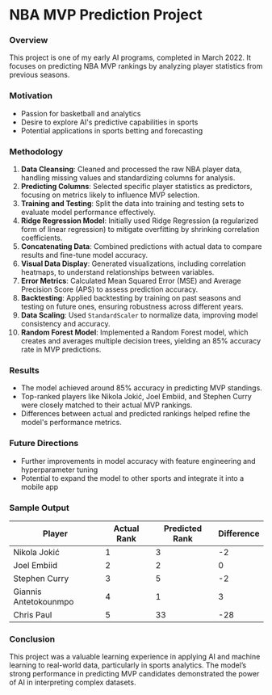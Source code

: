 # NBA MVP Prediction Project

### Overview
This project is one of my early AI programs, completed in March 2022. It focuses on predicting NBA MVP rankings by analyzing player statistics from previous seasons.

### Motivation
- Passion for basketball and analytics
- Desire to explore AI's predictive capabilities in sports
- Potential applications in sports betting and forecasting

### Methodology
1. **Data Cleansing**: Cleaned and processed the raw NBA player data, handling missing values and standardizing columns for analysis.
2. **Predicting Columns**: Selected specific player statistics as predictors, focusing on metrics likely to influence MVP selection.
3. **Training and Testing**: Split the data into training and testing sets to evaluate model performance effectively.
4. **Ridge Regression Model**: Initially used Ridge Regression (a regularized form of linear regression) to mitigate overfitting by shrinking correlation coefficients.
5. **Concatenating Data**: Combined predictions with actual data to compare results and fine-tune model accuracy.
6. **Visual Data Display**: Generated visualizations, including correlation heatmaps, to understand relationships between variables.
7. **Error Metrics**: Calculated Mean Squared Error (MSE) and Average Precision Score (APS) to assess prediction accuracy.
8. **Backtesting**: Applied backtesting by training on past seasons and testing on future ones, ensuring robustness across different years.
9. **Data Scaling**: Used `StandardScaler` to normalize data, improving model consistency and accuracy.
10. **Random Forest Model**: Implemented a Random Forest model, which creates and averages multiple decision trees, yielding an 85% accuracy rate in MVP predictions.

### Results
- The model achieved around 85% accuracy in predicting MVP standings.
- Top-ranked players like Nikola Jokić, Joel Embiid, and Stephen Curry were closely matched to their actual MVP rankings.
- Differences between actual and predicted rankings helped refine the model's performance metrics.

### Future Directions
- Further improvements in model accuracy with feature engineering and hyperparameter tuning
- Potential to expand the model to other sports and integrate it into a mobile app

### Sample Output
| Player                | Actual Rank | Predicted Rank | Difference |
|-----------------------|-------------|----------------|------------|
| Nikola Jokić          | 1           | 3              | -2         |
| Joel Embiid           | 2           | 2              | 0          |
| Stephen Curry         | 3           | 5              | -2         |
| Giannis Antetokounmpo | 4           | 1              | 3          |
| Chris Paul            | 5           | 33             | -28        |

### Conclusion
This project was a valuable learning experience in applying AI and machine learning to real-world data, particularly in sports analytics. The model’s strong performance in predicting MVP candidates demonstrated the power of AI in interpreting complex datasets.
